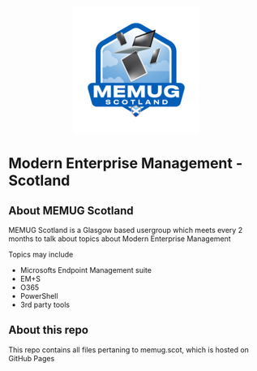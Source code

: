 <p align="center">
<img src="https://github.com/smcallister594/memugscotland/blob/main/assets/img/MEMUG%20Scotland%20Logo%20-%20Sticker.png" width="250">
</p>

# Modern Enterprise Management - Scotland
## About MEMUG Scotland

MEMUG Scotland is a Glasgow based usergroup which meets every 2 months to talk about topics about Modern Enterprise Management

Topics may include

* Microsofts Endpoint Management suite
* EM+S
* O365
* PowerShell
* 3rd party tools

## About this repo
This repo contains all files pertaning to memug.scot, which is hosted on GitHub Pages
